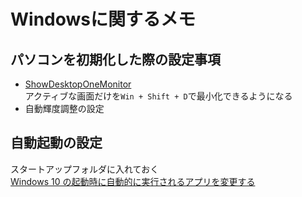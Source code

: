 # Windowsに関するメモ
## パソコンを初期化した際の設定事項
- [ShowDesktopOneMonitor](https://www.gigafree.net/system/display/ShowDesktopOneMonitor.html)  
  アクティブな画面だけを`Win + Shift + D`で最小化できるようになる
- 自動輝度調整の設定

## 自動起動の設定
スタートアップフォルダに入れておく  
[Windows 10 の起動時に自動的に実行されるアプリを変更する](https://support.microsoft.com/ja-jp/help/4026268/windows-10-change-startup-apps)
 
